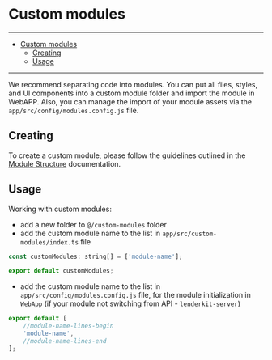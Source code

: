# Custom modules

---

<!-- TOC -->

-   [Custom modules](#custom-modules)
    -   [Creating](#creating)
    -   [Usage](#usage)

<!-- TOC -->

---

We recommend separating code into modules. You can put all files, styles, and UI components into a
custom module folder and import the module in WebAPP. Also, you can manage the import of your module
assets via the `app/src/config/modules.config.js` file.

## Creating

To create a custom module, please follow the guidelines outlined in the
[Module Structure](application-structure.md#module-structure) documentation.

## Usage

Working with custom modules:

-   add a new folder to `@/custom-modules` folder
-   add the custom module name to the list in `app/src/custom-modules/index.ts` file

```javascript
const customModules: string[] = ['module-name'];

export default customModules;
```

-   add the custom module name to the list in `app/src/config/modules.config.js` file, for the
    module initialization in `WebApp` (if your module not switching from API - `lenderkit-server`)

```javascript
export default [
    //module-name-lines-begin
    'module-name',
    //module-name-lines-end
];
```
